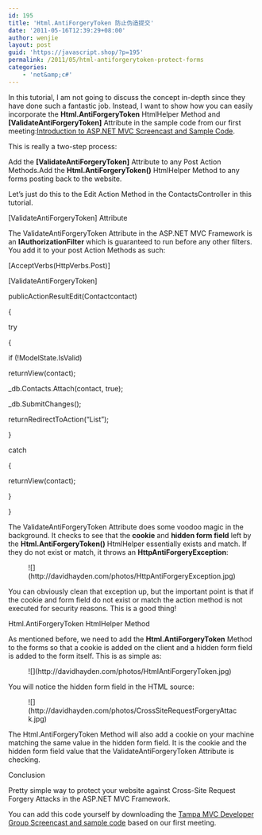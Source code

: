 ```yaml
---
id: 195
title: 'Html.AntiForgeryToken 防止伪造提交'
date: '2011-05-16T12:39:29+08:00'
author: wenjie
layout: post
guid: 'https://javascript.shop/?p=195'
permalink: /2011/05/html-antiforgerytoken-protect-forms
categories:
    - 'net&amp;c#'
---
```


In this tutorial, I am not going to discuss the concept in-depth since they have done such a fantastic job. Instead, I want to show how you can easily incorporate the **Html.AntiForgeryToken** HtmlHelper Method and **\[ValidateAntiForgeryToken\]** Attribute in the sample code from our first meeting:[Introduction to ASP.NET MVC Screencast and Sample Code](http://www.tampadev.org/News/Details/IntroductionASPNETMVCScreencastSourceCode).

This is really a two-step process:

Add the **\[ValidateAntiForgeryToken\]** Attribute to any Post Action Methods.Add the **Html.AntiForgeryToken()** HtmlHelper Method to any forms posting back to the website.

Let’s just do this to the Edit Action Method in the ContactsController in this tutorial.

\[ValidateAntiForgeryToken\] Attribute

The ValidateAntiForgeryToken Attribute in the ASP.NET MVC Framework is an **IAuthorizationFilter** which is guaranteed to run before any other filters. You add it to your post Action Methods as such:

\[AcceptVerbs(HttpVerbs.Post)\]

\[ValidateAntiForgeryToken\]

publicActionResultEdit(Contactcontact)

{

 try

 {

 if (!ModelState.IsValid)

 returnView(contact);

 \_db.Contacts.Attach(contact, true);

 \_db.SubmitChanges();

 returnRedirectToAction(“List”);

 }

 catch

 {

 returnView(contact);

 }

}

The ValidateAntiForgeryToken Attribute does some voodoo magic in the background. It checks to see that the **cookie** and **hidden form field** left by the **Html.AntiForgeryToken()** HtmlHelper essentially exists and match. If they do not exist or match, it throws an **HttpAntiForgeryException**:

<figure class="wp-block-image">![](http://davidhayden.com/photos/HttpAntiForgeryException.jpg)</figure>You can obviously clean that exception up, but the important point is that if the cookie and form field do not exist or match the action method is not executed for security reasons. This is a good thing!

Html.AntiForgeryToken HtmlHelper Method

As mentioned before, we need to add the **Html.AntiForgeryToken** Method to the forms so that a cookie is added on the client and a hidden form field is added to the form itself. This is as simple as:

<figure class="wp-block-image">![](http://davidhayden.com/photos/HtmlAntiForgeryToken.jpg)</figure>You will notice the hidden form field in the HTML source:

<figure class="wp-block-image">![](http://davidhayden.com/photos/CrossSiteRequestForgeryAttack.jpg)</figure>The Html.AntiForgeryToken Method will also add a cookie on your machine matching the same value in the hidden form field. It is the cookie and the hidden form field value that the ValidateAntiForgeryToken Attribute is checking.

Conclusion

Pretty simple way to protect your website against Cross-Site Request Forgery Attacks in the ASP.NET MVC Framework.

You can add this code yourself by downloading the [Tampa MVC Developer Group Screencast and sample code](http://www.tampadev.org/News/Details/IntroductionASPNETMVCScreencastSourceCode) based on our first meeting.